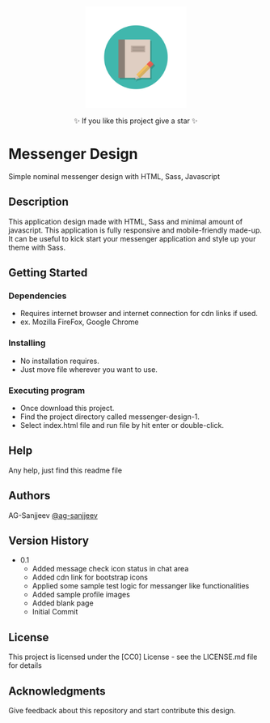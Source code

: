 <p align="center">
	<img src='https://raw.githubusercontent.com/ag-sanjjeev/ag-sanjjeev/main/images/readme.png' width="200px" />
</p>

<p align="center">
  ✨ If you like this project give a star ✨
</p>

# Messenger Design

Simple nominal messenger design with HTML, Sass, Javascript

## Description

This application design made with HTML, Sass and minimal amount of javascript.
This application is fully responsive and mobile-friendly made-up.
It can be useful to kick start your messenger application and style up your theme with Sass.

## Getting Started

### Dependencies

* Requires internet browser and internet connection for cdn links if used.
* ex. Mozilla FireFox, Google Chrome

### Installing

* No installation requires.
* Just move file wherever you want to use.

### Executing program

* Once download this project.
* Find the project directory called messenger-design-1.
* Select index.html file and run file by hit enter or double-click.

## Help

Any help, just find this readme file

## Authors

AG-Sanjjeev
[@ag-sanjjeev](https://github.com/ag-sanjjeev)

## Version History

* 0.1
	* Added message check icon status in chat area
	* Added cdn link for bootstrap icons
	* Applied some sample test logic for messanger like functionalities
	* Added sample profile images
	* Added blank page
	* Initial Commit


## License

This project is licensed under the [CC0] License - see the LICENSE.md file for details

## Acknowledgments

Give feedback about this repository and start contribute this design.
